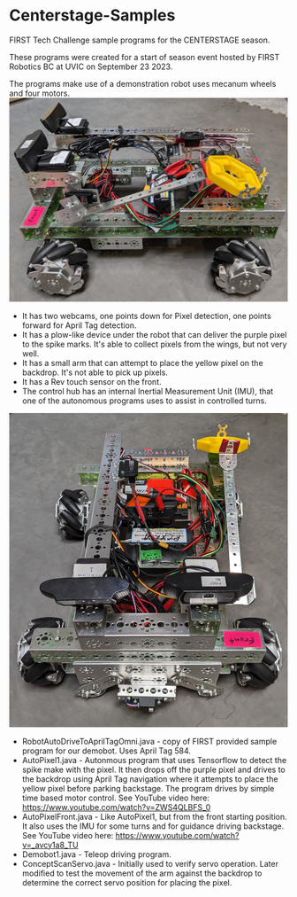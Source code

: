 # Centerstage-Samples
FIRST Tech Challenge sample programs for the CENTERSTAGE season.

These programs were created for a start of season event hosted by FIRST Robotics BC at UVIC on September 23 2023.

The programs make use of a demonstration robot uses mecanum wheels and four motors. 
![Model](https://raw.githubusercontent.com/acharraggi/Centerstage-Samples/main/images/robot-side-image.jpg)


- It has two webcams, one points down for Pixel detection, one points forward for April Tag detection.
- It has a plow-like device under the robot that can deliver the purple pixel to the spike marks. It's able to collect pixels from the wings, but not very well.
- It has a small arm that can attempt to place the yellow pixel on the backdrop. It's not able to pick up pixels.
- It has a Rev touch sensor on the front.
- The control hub has an internal Inertial Measurement Unit (IMU), that one of the autonomous programs uses to assist in controlled turns.

![Front View](https://raw.githubusercontent.com/acharraggi/Centerstage-Samples/main/images/robot-front-image.jpg)


- RobotAutoDriveToAprilTagOmni.java - copy of FIRST provided sample program for our demobot. Uses April Tag 584.
- AutoPixel1.java - Autonmous program that uses Tensorflow to detect the spike make with the pixel. It then drops off the purple pixel and drives to the backdrop using April Tag navigation where it attempts to place the yellow pixel before parking backstage. The program drives by simple time based motor control. See YouTube video here: https://www.youtube.com/watch?v=ZWS4QLBFS_0
- AutoPixelFront.java - Like AutoPixel1, but from the front starting position. It also uses the IMU for some turns and for guidance driving backstage. See YouTube video here: https://www.youtube.com/watch?v=_avcy1a8_TU
- Demobot1.java - Teleop driving program.
- ConceptScanServo.java - Initially used to verify servo operation. Later modified to test the movement of the arm against the backdrop to determine the correct servo position for placing the pixel.